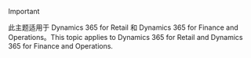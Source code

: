 > [!IMPORTANT]
> <span data-ttu-id="8473b-101">此主题适用于 Dynamics 365 for Retail 和 Dynamics 365 for Finance and Operations。</span><span class="sxs-lookup"><span data-stu-id="8473b-101">This topic applies to Dynamics 365 for Retail and Dynamics 365 for Finance and Operations.</span></span>
